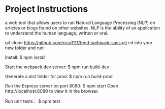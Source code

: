 # Project Instructions

a web tool that allows users to run Natural Language Processing (NLP) on articles or blogs found on other websites. NLP is the ability of an application to understand the human language, written or oral.

git clone https://github.com/cico1111/fend-webpack-sass.git
cd into your new folder and run:

Install:
$ npm install

Start the webpack dev server:
$ npm run build-dev 

Generate a dist folder for prod:
$ npm run build-prod 

Run the Express server on port 8080:
$ npm start 
Open http://localhost:8080 to view it in the browser.

Run unit tests：
$ npm test
